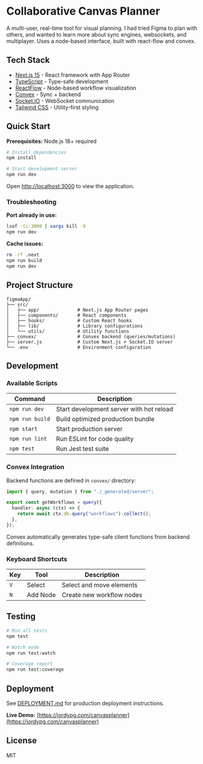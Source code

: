 # Collaborative Canvas Planner
A multi-user, real-time tool for visual planning. I had tried Figma to plan with others, and wanted to learn more about sync engines, websockets, and multiplayer. Uses a node-based interface, built with react-flow and convex.

## Tech Stack

- [Next.js 15](https://nextjs.org) - React framework with App Router
- [TypeScript](https://www.typescriptlang.org) - Type-safe development
- [ReactFlow](https://reactflow.dev) - Node-based workflow visualization
- [Convex](https://convex.dev) - Sync + backend
- [Socket.IO](https://socket.io) - WebSocket communication
- [Tailwind CSS](https://tailwindcss.com) - Utility-first styling

## Quick Start

**Prerequisites:** Node.js 18+ required

```bash
# Install dependencies
npm install

# Start development server
npm run dev
```

Open [http://localhost:3000](http://localhost:3000) to view the application.

### Troubleshooting

**Port already in use:**
```bash
lsof -ti:3000 | xargs kill -9
npm run dev
```

**Cache issues:**
```bash
rm -rf .next
npm run build
npm run dev
```

## Project Structure

```
figmaApp/
├── src/
│   ├── app/              # Next.js App Router pages
│   ├── components/       # React components
│   ├── hooks/            # Custom React hooks
│   ├── lib/              # Library configurations
│   └── utils/            # Utility functions
├── convex/               # Convex backend (queries/mutations)
├── server.js             # Custom Next.js + Socket.IO server
└── .env                  # Environment configuration
```

## Development

### Available Scripts

| Command | Description |
|---------|-------------|
| `npm run dev` | Start development server with hot reload |
| `npm run build` | Build optimized production bundle |
| `npm start` | Start production server |
| `npm run lint` | Run ESLint for code quality |
| `npm test` | Run Jest test suite |

### Convex Integration

Backend functions are defined in `convex/` directory:

```typescript
import { query, mutation } from "./_generated/server";

export const getWorkflows = query({
  handler: async (ctx) => {
    return await ctx.db.query("workflows").collect();
  },
});
```

Convex automatically generates type-safe client functions from backend definitions.

### Keyboard Shortcuts

| Key | Tool | Description |
|-----|------|-------------|
| `V` | Select | Select and move elements |
| `N` | Add Node | Create new workflow nodes |

## Testing

```bash
# Run all tests
npm test

# Watch mode
npm run test:watch

# Coverage report
npm run test:coverage
```

## Deployment

See [DEPLOYMENT.md](./DEPLOYMENT.md) for production deployment instructions.

**Live Demo:** [https://jordypg.com/canvasplanner](https://jordypg.com/canvasplanner)

## License

MIT
